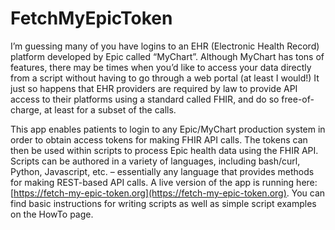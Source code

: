 # FetchMyEpicToken
I’m guessing many of you have logins to an EHR (Electronic Health Record) platform developed by Epic called “MyChart”.  Although  MyChart has tons of features, there may be times when you’d like to access your data directly from a script without having to go through a web portal (at least I would!)  It just so happens that EHR providers are required by law to provide API access to their platforms using a standard called FHIR, and do so free-of-charge, at least for a subset of the calls.  
  
This app enables patients to login to any Epic/MyChart production system in order to obtain access tokens for making FHIR API calls. The tokens can then be used within scripts to process Epic health data using the FHIR API. Scripts can be authored in a variety of languages, including bash/curl, Python, Javascript, etc. – essentially any language that provides methods for making REST-based API calls. A live version of the app is running here: [https://fetch-my-epic-token.org](https://fetch-my-epic-token.org).  You can find basic instructions for writing scripts as well as simple script examples on the HowTo page.
